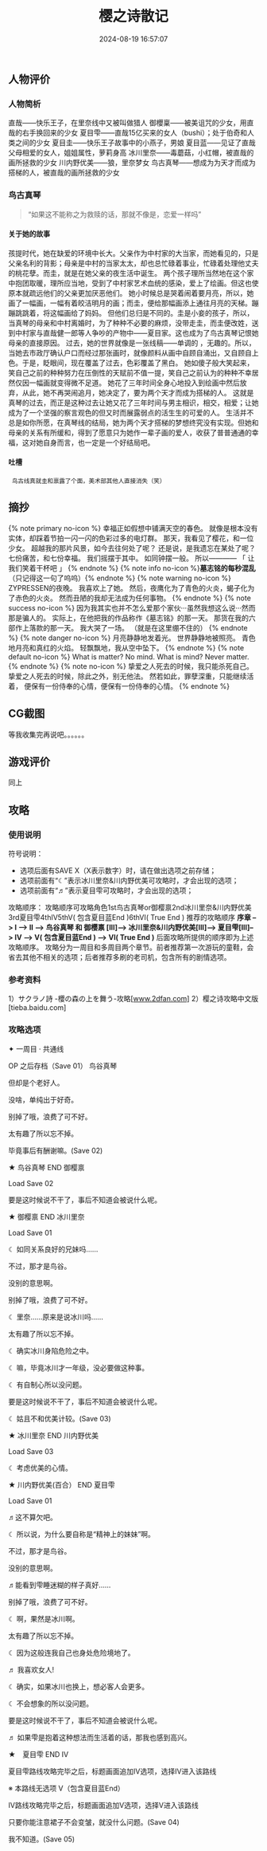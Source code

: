 ﻿---
title: 樱之诗散记
tags:
  - Galgame
  - 二次元
categories:
  - ACG杂谈
mathjax: true
description: 人物评价、句子摘抄、游戏评价、攻略等等，反正挺乱的
abbrlink: 8d36ab1d
date: 2024-08-19 16:57:07
---
## 人物评价
### 人物简析
直哉——快乐王子，在里奈线中又被叫做猎人
御櫻稟——被美诅咒的少女，用直哉的右手换回来的少女
夏目雫——直哉15亿买来的女人（bushi）；处于伯奇和人类之间的少女
夏目圭——快乐王子故事中的小燕子，男娘
夏目蓝——见证了直哉父母相爱的女人，姐姐属性，萝莉身高
冰川里奈——毒蘑菇，小红帽，被直哉的画所拯救的少女
川内野优美——狼，里奈梦女
鸟古真琴——想成为为天才而成为搭梯的人，被直哉的画所拯救的少女
### 鸟古真琴
> “如果这不能称之为救赎的话，那就不像是，恋爱一样吗”
#### 关于她的故事
   孩提时代，她在缺爱的环境中长大。父亲作为中村家的大当家，而她看见的，只是父亲名利的背影；母亲是中村的当家太太，却也总忙碌着事业，忙碌着处理他丈夫的桃花孽。而圭，就是在她父亲的夜生活中诞生。
   两个孩子理所当然地在这个家中抱团取暖，理所应当地，受到了中村家艺术血统的感染，爱上了绘画。但这也使原本就疏远他们的父亲更加厌恶他们。
   她小时候总是哭着闹着要月亮，所以，她画了一幅画，一幅有着皎洁明月的画；而圭，便给那幅画添上通往月亮的天梯。蹦蹦跳跳着，将这幅画给了妈妈。
   但他们总归是不同的。圭是小妾的孩子，所以，当真琴的母亲和中村离婚时，为了种种不必要的麻烦，没带走圭，而圭便改姓，送到中村家与直哉健一郎等人争吵的产物中——夏目家。这也成为了鸟古真琴记恨她母亲的直接原因。
   过去，她的世界就像是一张线稿——单调的 ，无趣的。所以，当她去市政厅确认户口而经过那张画时，就像颜料从画中自顾自涌出，又自顾自上色。于是，眨眼间，现在覆盖了过去，色彩覆盖了黑白。
   她如傻子般大笑起来，笑自己之前的种种努力在压倒性的天赋前不值一提，笑自己之前认为的种种不幸居然仅因一幅画就变得微不足道。
   她花了三年时间全身心地投入到绘画中然后放弃，从此，她不再哭闹追月，她决定了，要为两个天才而成为搭梯的人。
   这就是真琴的过去，而正是这种过去让她又花了三年时间与男主相识，相交，相爱；让她成为了一个坚强的察言观色的但又时而展露弱点的活生生的可爱的人。
  生活并不总是如你所愿，在真琴线的结局，她为两个天才搭梯的梦想终究没有实现。但她和母亲的关系有所缓和，得到了愿意只为她作一辈子画的爱人，收获了普普通通的幸福，这对她自身而言，也一定是一个好结局吧。
#### 吐槽
     鸟古线真就圭和禀露了个面，美术部其他人直接消失（笑）
## 摘抄
{% note primary no-icon %}
幸福正如假想中铺满天空的春色。
就像是根本没有实体，却踩着节拍一闪一闪的色彩过多的电灯群。
那天，我看见了樱花，和一位少女。
超越我的那片风景，如今去往何处了呢？
还是说，是我遗忘在某处了呢？
七份痛苦，和七份幸福。
我们摇摆于其中。
如同钟摆一般。
所以————
「 让我们笑着干杯吧 」
{% endnote %}
{% note info no-icon %}**墓志铭的每秒混乱**（只记得这一句了呜呜）{% endnote %}
{% note warning no-icon %}
ZYPRESSEN的夜晚。
我喜欢上了她。
然后，夜鹰化为了青色的火炎，蝎子化为了赤色的火炎。
然而丑陋的我却无法成为任何事物。
{% endnote %}
{% note success no-icon %}
因为我其实也并不怎么爱那个家伙···虽然我想这么说···然而那是骗人的。
实际上，在他把我的作品称作《墓志铭》的那一天。
那货在我的六部作上落款的那一天。
我大哭了一场。
（就是在这里绷不住的）
{% endnote %}
{% note danger no-icon %}
月亮静静地发着光。
世界静静地被照亮。
青色地月亮和真红的火焰。
轻飘飘地，我从空中坠下。
{% endnote %}
{% note default no-icon %}
What is matter?  No mind.
What is mind?  Never matter.
{% endnote %}
{% note no-icon %}
挚爱之人死去的时候，我只能杀死自己。
挚爱之人死去的时候，除此之外，别无他法。
然若如此，罪孽深重，只能继续活着，
便保有一份侍奉的心情，便保有一份侍奉的心情。
{% endnote %}
## CG截图
   等我收集完再说吧。。。。。。
## 游戏评价
   同上


## 攻略
### 使用说明
符号说明：
- 选项后面有SAVE X（X表示数字）时，请在做出选项之前存储；
- 选项前面有“☾”表示冰川里奈&川内野优美可攻略时，才会出现的选项；
- 选项前面有“♬”表示夏目雫可攻略时，才会出现的选项；

攻略顺序：
攻略顺序可攻略角色1st鸟古真琴or御樱禀2nd冰川里奈&川内野优美3rd夏目雫4thⅠⅤ5thⅤ( 包含夏目蓝End )6thⅤⅠ( True End )
推荐的攻略顺序
**序章 –> I –> II –> 鸟谷真琴 和 御樱禀 [III]–> 冰川里奈&川内野优美[III]–> 夏目雫[III]–> ⅠⅤ –> Ⅴ( 包含夏目蓝End ) –> ⅤⅠ( True End )**
后面攻略所提供的顺序即为上述攻略顺序。
攻略分为一周目和多周目两个章节。前者推荐第一次游玩的童鞋，会省去其他不相关的选项；后者推荐多刷的老司机，包含所有的剧情选项。

### 参考资料
1）サクラノ詩 -櫻の森の上を舞う-攻略[www.2dfan.com]
2）樱之诗攻略中文版[tieba.baidu.com]
### 攻略选项
✦ 一周目 · 共通线

OP 之后存档（Save 01）
鸟谷真琴

但却是个老好人。

没啥，单纯出于好奇。

别掉了哦，浪费了可不好。

太有趣了所以忘不掉。

毕竟事后有酬谢嘛。(Save 02)

★ 鸟谷真琴 END
御樱禀

Load Save 02

要是这时候说不干了，事后不知道会被说什么呢。

★ 御樱禀 END
冰川里奈

Load Save 01

☾ 如同关系良好的兄妹吗……

不过，那才是鸟谷。

没别的意思啊。

别掉了哦，浪费了可不好。

☾ 里奈……原来是说冰川吗……

太有趣了所以忘不掉。

☾ 确实冰川身陷危险之中。

☾ 嘛，毕竟冰川才一年级，没必要做这种事。

☾ 有自制心所以没问题。

要是这时候说不干了，事后不知道会被说什么呢。

☾ 姑且不和优美计较。(Save 03)

★ 冰川里奈 END
川内野优美

Load Save 03

☾ 考虑优美的心情。

★ 川内野优美(百合） END
夏目雫

Load Save 01

♬这不算欠吧。

☾ 所以说，为什么要自称是“精神上的妹妹”啊。

不过，那才是鸟谷。

没别的意思啊。

♬能看到雫睡迷糊的样子真好……

别掉了哦，浪费了可不好。

☾ 啊，果然是冰川啊。

太有趣了所以忘不掉。

☾ 因为这般连我自己也身处危险境地了。

♬ 我喜欢女人!

☾ 确实，如果冰川也换上，想必客人会更多。

☾ 不会想象的所以没问题。

要是这时候说不干了，事后不知道会被说什么呢。

♬ 如果雫是抱着这种想法而生活着的话，那我也感到高兴。

★　夏目雫 END
IV

夏目雫路线攻略完毕之后，标题画面追加ⅠⅤ选项，选择IV进入该路线

※ 本路线无选项
V（包含夏目蓝End）

IV路线攻略完毕之后，标题画面追加Ⅴ选项，选择V进入该路线

只要你能注意裙子不会变皱，就没什么问题。(Save 04)

我不知道。(Save 05)
